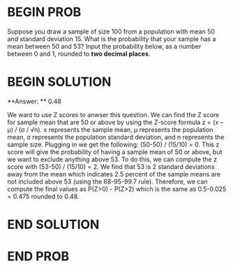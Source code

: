 # BEGIN PROB

Suppose you draw a sample of size 100 from a population with mean 50 and standard deviation 15.  What is the probability that your sample has a mean between 50 and 53? Input the probability below, as a number between 0 and 1, rounded to **two decimal places**.

# BEGIN SOLUTION

**Answer: ** 0.48

We want to use Z scores to anwser this question. We can find the Z score for sample mean that are 
50 or above by using the Z-score formula z = (x – μ) / (σ / √n).
x represents the sample mean, μ represents the population mean, σ represents the population
standard deviation, and n represents the sample size. Plugging in we get the following:
(50-50) / (15/10) = 0. This z score will give the probability
of having a sample mean of 50 or above, but we want to exclude anything above 53. To do this,
we can compute the z score with (53-50) / (15/10) = 2. We find that 53 is 2 standard deviations away from
the mean which indicates 2.5 percent of the sample means are not included above 53 (using the 68-95-99.7 rule).
Therefore, we can compute the final values as P(Z>0) - P(Z>2) which is the same as 0.5-0.025 = 0.475 rounded to
0.48. 

# END SOLUTION

# END PROB